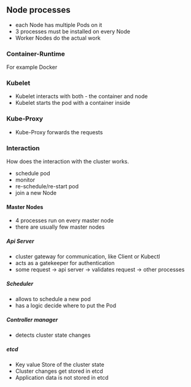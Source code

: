 ## Node processes

- each Node has multiple Pods on it
- 3 processes must be installed on every Node
- Worker Nodes do the actual work

### Container-Runtime
For example Docker
### Kubelet
- Kubelet interacts with both - the container and node
- Kubelet starts the pod with a container inside

### Kube-Proxy
- Kube-Proxy forwards the requests


### Interaction
How does the interaction with the cluster works.
- schedule pod
- monitor
- re-schedule/re-start pod
- join a new Node

#### Master Nodes
- 4 processes run on every master node
- there are usually few master nodes

##### Api Server
- cluster gateway for communication, like Client or Kubectl
- acts as a gatekeeper for authentication
- some request -> api server -> validates request -> other processes 

##### Scheduler
- allows to schedule a new pod
- has a logic decide where to put the Pod

##### Controller manager
- detects cluster state changes

##### etcd
- Key value Store of the cluster state
- Cluster changes get stored in etcd
- Application data is not stored in etcd